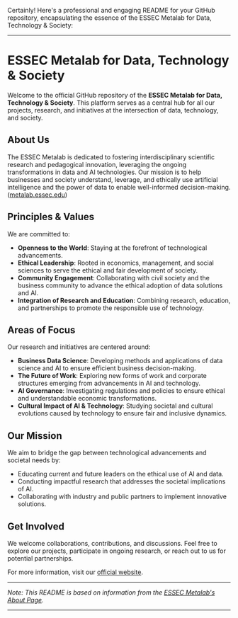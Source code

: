 Certainly! Here's a professional and engaging README for your GitHub repository, encapsulating the essence of the ESSEC Metalab for Data, Technology & Society:

---

# ESSEC Metalab for Data, Technology & Society

Welcome to the official GitHub repository of the **ESSEC Metalab for Data, Technology & Society**. This platform serves as a central hub for all our projects, research, and initiatives at the intersection of data, technology, and society.

## About Us

The ESSEC Metalab is dedicated to fostering interdisciplinary scientific research and pedagogical innovation, leveraging the ongoing transformations in data and AI technologies. Our mission is to help businesses and society understand, leverage, and ethically use artificial intelligence and the power of data to enable well-informed decision-making. ([metalab.essec.edu](https://metalab.essec.edu/about/))

## Principles & Values

We are committed to:

- **Openness to the World**: Staying at the forefront of technological advancements.
- **Ethical Leadership**: Rooted in economics, management, and social sciences to serve the ethical and fair development of society.
- **Community Engagement**: Collaborating with civil society and the business community to advance the ethical adoption of data solutions and AI.
- **Integration of Research and Education**: Combining research, education, and partnerships to promote the responsible use of technology.

## Areas of Focus

Our research and initiatives are centered around:

- **Business Data Science**: Developing methods and applications of data science and AI to ensure efficient business decision-making.
- **The Future of Work**: Exploring new forms of work and corporate structures emerging from advancements in AI and technology.
- **AI Governance**: Investigating regulations and policies to ensure ethical and understandable economic transformations.
- **Cultural Impact of AI & Technology**: Studying societal and cultural evolutions caused by technology to ensure fair and inclusive dynamics.

## Our Mission

We aim to bridge the gap between technological advancements and societal needs by:

- Educating current and future leaders on the ethical use of AI and data.
- Conducting impactful research that addresses the societal implications of AI.
- Collaborating with industry and public partners to implement innovative solutions.

## Get Involved

We welcome collaborations, contributions, and discussions. Feel free to explore our projects, participate in ongoing research, or reach out to us for potential partnerships.

For more information, visit our [official website](https://metalab.essec.edu/about/).

---

*Note: This README is based on information from the [ESSEC Metalab's About Page](https://metalab.essec.edu/about/).*

--- 
